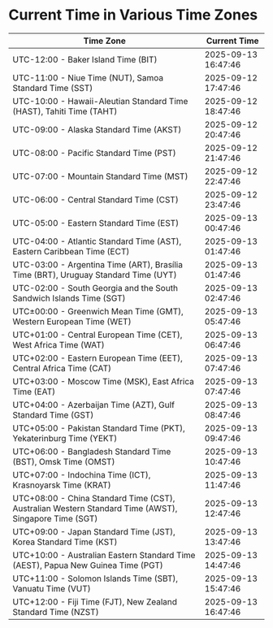 # Current Time in Various Time Zones

| Time Zone | Current Time |
|-----------|--------------|
| UTC-12:00 - Baker Island Time (BIT) | 2025-09-13 16:47:46 |
| UTC-11:00 - Niue Time (NUT), Samoa Standard Time (SST) | 2025-09-12 17:47:46 |
| UTC-10:00 - Hawaii-Aleutian Standard Time (HAST), Tahiti Time (TAHT) | 2025-09-12 18:47:46 |
| UTC-09:00 - Alaska Standard Time (AKST) | 2025-09-12 20:47:46 |
| UTC-08:00 - Pacific Standard Time (PST) | 2025-09-12 21:47:46 |
| UTC-07:00 - Mountain Standard Time (MST) | 2025-09-12 22:47:46 |
| UTC-06:00 - Central Standard Time (CST) | 2025-09-12 23:47:46 |
| UTC-05:00 - Eastern Standard Time (EST) | 2025-09-13 00:47:46 |
| UTC-04:00 - Atlantic Standard Time (AST), Eastern Caribbean Time (ECT) | 2025-09-13 01:47:46 |
| UTC-03:00 - Argentina Time (ART), Brasília Time (BRT), Uruguay Standard Time (UYT) | 2025-09-13 01:47:46 |
| UTC-02:00 - South Georgia and the South Sandwich Islands Time (SGT) | 2025-09-13 02:47:46 |
| UTC±00:00 - Greenwich Mean Time (GMT), Western European Time (WET) | 2025-09-13 05:47:46 |
| UTC+01:00 - Central European Time (CET), West Africa Time (WAT) | 2025-09-13 06:47:46 |
| UTC+02:00 - Eastern European Time (EET), Central Africa Time (CAT) | 2025-09-13 07:47:46 |
| UTC+03:00 - Moscow Time (MSK), East Africa Time (EAT) | 2025-09-13 07:47:46 |
| UTC+04:00 - Azerbaijan Time (AZT), Gulf Standard Time (GST) | 2025-09-13 08:47:46 |
| UTC+05:00 - Pakistan Standard Time (PKT), Yekaterinburg Time (YEKT) | 2025-09-13 09:47:46 |
| UTC+06:00 - Bangladesh Standard Time (BST), Omsk Time (OMST) | 2025-09-13 10:47:46 |
| UTC+07:00 - Indochina Time (ICT), Krasnoyarsk Time (KRAT) | 2025-09-13 11:47:46 |
| UTC+08:00 - China Standard Time (CST), Australian Western Standard Time (AWST), Singapore Time (SGT) | 2025-09-13 12:47:46 |
| UTC+09:00 - Japan Standard Time (JST), Korea Standard Time (KST) | 2025-09-13 13:47:46 |
| UTC+10:00 - Australian Eastern Standard Time (AEST), Papua New Guinea Time (PGT) | 2025-09-13 14:47:46 |
| UTC+11:00 - Solomon Islands Time (SBT), Vanuatu Time (VUT) | 2025-09-13 15:47:46 |
| UTC+12:00 - Fiji Time (FJT), New Zealand Standard Time (NZST) | 2025-09-13 16:47:46 |
